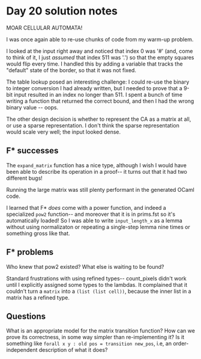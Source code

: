 # Day 20 solution notes

MOAR CELLULAR AUTOMATA!

I was once again able to re-use chunks of code from my warm-up problem.

I looked at the input right away and noticed that index 0 was '#' (and, come to think of it,
I just *assumed* that index 511 was '.') so that the empty squares would flip every time.
I handled this by adding a variable that tracks the "default" state of the border, so that
it was not fixed.

The table lookup posed an interesting challenge: I could re-use the binary to integer conversion
I had already written, but I needed to prove that a 9-bit input resulted in an index no longer than 511.
I spent a bunch of time writing a function that returned the correct bound, and then I had
the wrong binary value -- oops.

The other design decision is whether to represent the CA as a matrix at all, or use a sparse representation.
I don't think the sparse representation would scale very well; the input looked dense.

## F* successes

The `expand_matrix` function has a nice type, although I wish I would have been able to describe
its operation in a proof-- it turns out that it had two different bugs!

Running the large matrix was still plenty performant in the generated OCaml code.

I learned that F* *does* come with a power function, and indeed a specialized `pow2` function-- and moreover that
it is in prims.fst so it's automatically loaded!  So I was able to write `input_length_x` as a lemma without
using normalizaton or repeating a single-step lemma nine times or something gross like that.

## F* problems

Who knew that pow2 existed?  What else is waiting to be found?

Standard frustrations with using refined types-- count_pixels didn't work until I explicitly
assigned some types to the lambdas.  It complained that it couldn't turn a `matrix` into
a `(list (list cell))`, because the inner list in a matrix has a refined type.

## Questions

What is an appropriate model for the matrix transition function?  How can we prove its
correctness, in some way simpler than re-implementing it?
Is it something like `forall x y : old pos = transition new_pos`, i.e,
an order-independent description of what it does?
